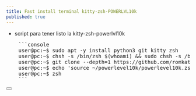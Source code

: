 ```yaml
---
title: Fast install terminal kitty-zsh-POWERLVL10k
published: true
---
```



- script para tener listo la kitty-zsh-powerlvl10k
<pre class="code-container">
	```console
	user@pc:~$ sudo apt -y install python3 git kitty zsh 
	user@pc:~$ chsh -s /bin/zsh $(whoami) && sudo chsh -s /bin/zsh root
	user@pc:~$ git clone --depth=1 https://github.com/romkatv/powerlevel10k.git ~/powerlevel10k
	user@pc:~$ echo 'source ~/powerlevel10k/powerlevel10k.zsh-theme' >>~/.zshrc
	user@pc:~$ zsh
	```
</pre>
<button class="boton-copiar" data-clipboard-target=".code-container"> 
<i class="fa fa-clone"></i>
</button>
